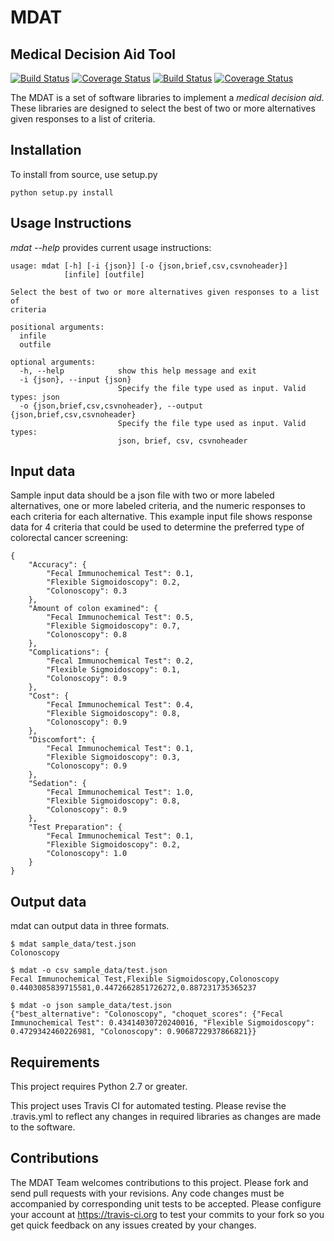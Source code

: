# MDAT

## Medical Decision Aid Tool

[![Build Status](https://travis-ci.org/ctsit/mdat.svg?branch=master)](https://travis-ci.org/ctsit/mdat?branch=master)
[![Coverage Status](https://coveralls.io/repos/ctsit/mdat/badge.svg?branch=master&service=github)](https://coveralls.io/github/ctsit/mdat?branch=master)
[![Build Status](https://travis-ci.org/ctsit/mdat.svg?branch=develop)](https://travis-ci.org/ctsit/mdat?branch=develop)
[![Coverage Status](https://coveralls.io/repos/ctsit/mdat/badge.svg?branch=develop&service=github)](https://coveralls.io/github/ctsit/mdat?branch=develop)

The MDAT is a set of software libraries to implement a _medical decision aid_.  These libraries are designed to select the best of two or more alternatives given responses to a list of criteria.

## Installation

To install from source, use setup.py

    python setup.py install

## Usage Instructions

_mdat --help_ provides current usage instructions:

    usage: mdat [-h] [-i {json}] [-o {json,brief,csv,csvnoheader}]
                [infile] [outfile]

    Select the best of two or more alternatives given responses to a list of
    criteria

    positional arguments:
      infile
      outfile

    optional arguments:
      -h, --help            show this help message and exit
      -i {json}, --input {json}
                            Specify the file type used as input. Valid types: json
      -o {json,brief,csv,csvnoheader}, --output {json,brief,csv,csvnoheader}
                            Specify the file type used as input. Valid types:
                            json, brief, csv, csvnoheader

## Input data

Sample input data should be a json file with two or more labeled alternatives, one or more labeled criteria, and the numeric responses to each criteria for each alternative.  This example input file shows response data for 4 criteria that could be used to determine the preferred type of colorectal cancer screening:

    {
        "Accuracy": {
            "Fecal Immunochemical Test": 0.1,
            "Flexible Sigmoidoscopy": 0.2,
            "Colonoscopy": 0.3
        },
        "Amount of colon examined": {
            "Fecal Immunochemical Test": 0.5,
            "Flexible Sigmoidoscopy": 0.7,
            "Colonoscopy": 0.8
        },
        "Complications": {
            "Fecal Immunochemical Test": 0.2,
            "Flexible Sigmoidoscopy": 0.1,
            "Colonoscopy": 0.9
        },
        "Cost": {
            "Fecal Immunochemical Test": 0.4,
            "Flexible Sigmoidoscopy": 0.8,
            "Colonoscopy": 0.9
        },
        "Discomfort": {
            "Fecal Immunochemical Test": 0.1,
            "Flexible Sigmoidoscopy": 0.3,
            "Colonoscopy": 0.9
        },
        "Sedation": {
            "Fecal Immunochemical Test": 1.0,
            "Flexible Sigmoidoscopy": 0.8,
            "Colonoscopy": 0.9
        },
        "Test Preparation": {
            "Fecal Immunochemical Test": 0.1,
            "Flexible Sigmoidoscopy": 0.2,
            "Colonoscopy": 1.0
        }
    }

## Output data

mdat can output data in three formats.

    $ mdat sample_data/test.json
    Colonoscopy

    $ mdat -o csv sample_data/test.json
    Fecal Immunochemical Test,Flexible Sigmoidoscopy,Colonoscopy
    0.4403085839715581,0.4472662851726272,0.887231735365237

    $ mdat -o json sample_data/test.json
    {"best_alternative": "Colonoscopy", "choquet_scores": {"Fecal Immunochemical Test": 0.43414030720240016, "Flexible Sigmoidoscopy": 0.4729342460226981, "Colonoscopy": 0.9068722937866821}}

## Requirements

This project requires Python 2.7 or greater.

This project uses Travis CI for automated testing. Please revise the .travis.yml to reflect any changes in required libraries as changes are made to the software.

## Contributions

The MDAT Team welcomes contributions to this project. Please fork and send pull requests with your revisions. Any code changes must be accompanied by corresponding unit tests to be accepted. Please configure your account at https://travis-ci.org to test your commits to your fork so you get quick feedback on any issues created by your changes.
